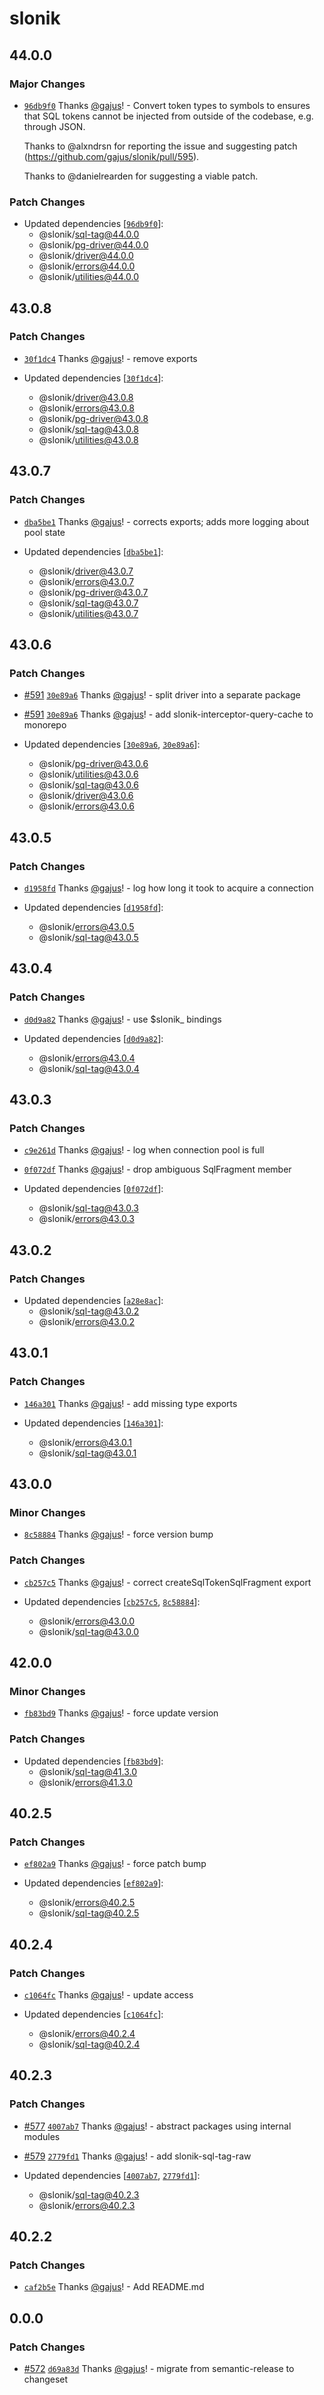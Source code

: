 # slonik

## 44.0.0

### Major Changes

- [`96db9f0`](https://github.com/gajus/slonik/commit/96db9f08faefb0e7da0cc0d817d9e8fae361e590) Thanks [@gajus](https://github.com/gajus)! - Convert token types to symbols to ensures that SQL tokens cannot be injected from outside of the codebase, e.g. through JSON.

  Thanks to @alxndrsn for reporting the issue and suggesting patch (https://github.com/gajus/slonik/pull/595).

  Thanks to @danielrearden for suggesting a viable patch.

### Patch Changes

- Updated dependencies [[`96db9f0`](https://github.com/gajus/slonik/commit/96db9f08faefb0e7da0cc0d817d9e8fae361e590)]:
  - @slonik/sql-tag@44.0.0
  - @slonik/pg-driver@44.0.0
  - @slonik/driver@44.0.0
  - @slonik/errors@44.0.0
  - @slonik/utilities@44.0.0

## 43.0.8

### Patch Changes

- [`30f1dc4`](https://github.com/gajus/slonik/commit/30f1dc4469fe6065f90651c2e1c501d5374358c7) Thanks [@gajus](https://github.com/gajus)! - remove exports

- Updated dependencies [[`30f1dc4`](https://github.com/gajus/slonik/commit/30f1dc4469fe6065f90651c2e1c501d5374358c7)]:
  - @slonik/driver@43.0.8
  - @slonik/errors@43.0.8
  - @slonik/pg-driver@43.0.8
  - @slonik/sql-tag@43.0.8
  - @slonik/utilities@43.0.8

## 43.0.7

### Patch Changes

- [`dba5be1`](https://github.com/gajus/slonik/commit/dba5be1b34868059c3f64a8dc44e48703625a3b9) Thanks [@gajus](https://github.com/gajus)! - corrects exports; adds more logging about pool state

- Updated dependencies [[`dba5be1`](https://github.com/gajus/slonik/commit/dba5be1b34868059c3f64a8dc44e48703625a3b9)]:
  - @slonik/driver@43.0.7
  - @slonik/errors@43.0.7
  - @slonik/pg-driver@43.0.7
  - @slonik/sql-tag@43.0.7
  - @slonik/utilities@43.0.7

## 43.0.6

### Patch Changes

- [#591](https://github.com/gajus/slonik/pull/591) [`30e89a6`](https://github.com/gajus/slonik/commit/30e89a6f2ab1fc8f9d010bb0157ce41aa4da80e8) Thanks [@gajus](https://github.com/gajus)! - split driver into a separate package

- [#591](https://github.com/gajus/slonik/pull/591) [`30e89a6`](https://github.com/gajus/slonik/commit/30e89a6f2ab1fc8f9d010bb0157ce41aa4da80e8) Thanks [@gajus](https://github.com/gajus)! - add slonik-interceptor-query-cache to monorepo

- Updated dependencies [[`30e89a6`](https://github.com/gajus/slonik/commit/30e89a6f2ab1fc8f9d010bb0157ce41aa4da80e8), [`30e89a6`](https://github.com/gajus/slonik/commit/30e89a6f2ab1fc8f9d010bb0157ce41aa4da80e8)]:
  - @slonik/pg-driver@43.0.6
  - @slonik/utilities@43.0.6
  - @slonik/sql-tag@43.0.6
  - @slonik/driver@43.0.6
  - @slonik/errors@43.0.6

## 43.0.5

### Patch Changes

- [`d1958fd`](https://github.com/gajus/slonik/commit/d1958fd6acfcd48cc4148811106b63daf28b52a8) Thanks [@gajus](https://github.com/gajus)! - log how long it took to acquire a connection

- Updated dependencies [[`d1958fd`](https://github.com/gajus/slonik/commit/d1958fd6acfcd48cc4148811106b63daf28b52a8)]:
  - @slonik/errors@43.0.5
  - @slonik/sql-tag@43.0.5

## 43.0.4

### Patch Changes

- [`d0d9a82`](https://github.com/gajus/slonik/commit/d0d9a82dee0980c4768d74e90e20491ada126816) Thanks [@gajus](https://github.com/gajus)! - use $slonik\_ bindings

- Updated dependencies [[`d0d9a82`](https://github.com/gajus/slonik/commit/d0d9a82dee0980c4768d74e90e20491ada126816)]:
  - @slonik/errors@43.0.4
  - @slonik/sql-tag@43.0.4

## 43.0.3

### Patch Changes

- [`c9e261d`](https://github.com/gajus/slonik/commit/c9e261d8af6490ad84b450b6e4b598f662d92203) Thanks [@gajus](https://github.com/gajus)! - log when connection pool is full

- [`0f072df`](https://github.com/gajus/slonik/commit/0f072df5f3796fc2571c0e5e81405a36000ab9ec) Thanks [@gajus](https://github.com/gajus)! - drop ambiguous SqlFragment member

- Updated dependencies [[`0f072df`](https://github.com/gajus/slonik/commit/0f072df5f3796fc2571c0e5e81405a36000ab9ec)]:
  - @slonik/sql-tag@43.0.3
  - @slonik/errors@43.0.3

## 43.0.2

### Patch Changes

- Updated dependencies [[`a28e8ac`](https://github.com/gajus/slonik/commit/a28e8ac7325e24b2c27c05f22b597dbd1898049b)]:
  - @slonik/sql-tag@43.0.2
  - @slonik/errors@43.0.2

## 43.0.1

### Patch Changes

- [`146a301`](https://github.com/gajus/slonik/commit/146a3011b6b9cbd1a3a5dbc7ce3a13d9cc6bb2ae) Thanks [@gajus](https://github.com/gajus)! - add missing type exports

- Updated dependencies [[`146a301`](https://github.com/gajus/slonik/commit/146a3011b6b9cbd1a3a5dbc7ce3a13d9cc6bb2ae)]:
  - @slonik/errors@43.0.1
  - @slonik/sql-tag@43.0.1

## 43.0.0

### Minor Changes

- [`8c58884`](https://github.com/gajus/slonik/commit/8c588849338dbc626d661a04af9f162a791f3e31) Thanks [@gajus](https://github.com/gajus)! - force version bump

### Patch Changes

- [`cb257c5`](https://github.com/gajus/slonik/commit/cb257c55a72ce82364ce1e3bf787e4cc2a517989) Thanks [@gajus](https://github.com/gajus)! - correct createSqlTokenSqlFragment export

- Updated dependencies [[`cb257c5`](https://github.com/gajus/slonik/commit/cb257c55a72ce82364ce1e3bf787e4cc2a517989), [`8c58884`](https://github.com/gajus/slonik/commit/8c588849338dbc626d661a04af9f162a791f3e31)]:
  - @slonik/errors@43.0.0
  - @slonik/sql-tag@43.0.0

## 42.0.0

### Minor Changes

- [`fb83bd9`](https://github.com/gajus/slonik/commit/fb83bd900b85b5e672db49694a8171b9296c252c) Thanks [@gajus](https://github.com/gajus)! - force update version

### Patch Changes

- Updated dependencies [[`fb83bd9`](https://github.com/gajus/slonik/commit/fb83bd900b85b5e672db49694a8171b9296c252c)]:
  - @slonik/sql-tag@41.3.0
  - @slonik/errors@41.3.0

## 40.2.5

### Patch Changes

- [`ef802a9`](https://github.com/gajus/slonik/commit/ef802a91be2bc6e69b077c544cc7f9e5a2687433) Thanks [@gajus](https://github.com/gajus)! - force patch bump

- Updated dependencies [[`ef802a9`](https://github.com/gajus/slonik/commit/ef802a91be2bc6e69b077c544cc7f9e5a2687433)]:
  - @slonik/errors@40.2.5
  - @slonik/sql-tag@40.2.5

## 40.2.4

### Patch Changes

- [`c1064fc`](https://github.com/gajus/slonik/commit/c1064fc3f21f839effc1687737942332a7c05b0d) Thanks [@gajus](https://github.com/gajus)! - update access

- Updated dependencies [[`c1064fc`](https://github.com/gajus/slonik/commit/c1064fc3f21f839effc1687737942332a7c05b0d)]:
  - @slonik/errors@40.2.4
  - @slonik/sql-tag@40.2.4

## 40.2.3

### Patch Changes

- [#577](https://github.com/gajus/slonik/pull/577) [`4007ab7`](https://github.com/gajus/slonik/commit/4007ab7e07d5b71e8f41e145584979fa36885275) Thanks [@gajus](https://github.com/gajus)! - abstract packages using internal modules

- [#579](https://github.com/gajus/slonik/pull/579) [`2779fd1`](https://github.com/gajus/slonik/commit/2779fd15ddae35b9830f4c156648e444cd793f13) Thanks [@gajus](https://github.com/gajus)! - add slonik-sql-tag-raw

- Updated dependencies [[`4007ab7`](https://github.com/gajus/slonik/commit/4007ab7e07d5b71e8f41e145584979fa36885275), [`2779fd1`](https://github.com/gajus/slonik/commit/2779fd15ddae35b9830f4c156648e444cd793f13)]:
  - @slonik/sql-tag@40.2.3
  - @slonik/errors@40.2.3

## 40.2.2

### Patch Changes

- [`caf2b5e`](https://github.com/gajus/slonik/commit/caf2b5e7b03d2cf1bfe76201cde1e44c15589601) Thanks [@gajus](https://github.com/gajus)! - Add README.md

## 0.0.0

### Patch Changes

- [#572](https://github.com/gajus/slonik/pull/572) [`d69a83d`](https://github.com/gajus/slonik/commit/d69a83d379dfa5ac68226717dfcbe617bbd041f1) Thanks [@gajus](https://github.com/gajus)! - migrate from semantic-release to changeset
